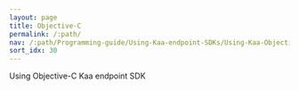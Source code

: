 ```yaml
---
layout: page
title: Objective-C
permalink: /:path/
nav: /:path/Programming-guide/Using-Kaa-endpoint-SDKs/Using-Kaa-Objective-C-endpoint-SDK
sort_idx: 30
---
```

Using Objective-C Kaa endpoint SDK